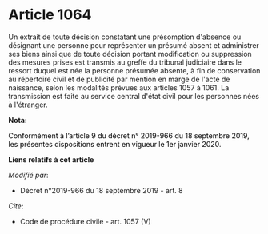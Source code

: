 # Article 1064

Un extrait de toute décision constatant une présomption d'absence ou désignant une personne pour représenter un présumé
absent et administrer ses biens ainsi que de toute décision portant modification ou suppression des mesures prises est
transmis au greffe du tribunal judiciaire dans le ressort duquel est née la personne présumée absente, à fin de conservation
au répertoire civil et de publicité par mention en marge de l'acte de naissance, selon les modalités prévues aux articles
1057 à 1061. La transmission est faite au service central d'état civil pour les personnes nées à l'étranger.

**Nota:**

<font color="black">Conformément à l’article 9 du décret n° 2019-966 du 18 septembre 2019, les présentes dispositions entrent
en vigueur le 1er janvier 2020.</font>

**Liens relatifs à cet article**

_Modifié par_:

  - Décret n°2019-966 du 18 septembre 2019 - art. 8

_Cite_:

  - Code de procédure civile - art. 1057 (V)

